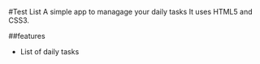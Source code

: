 #Test List
A simple app to managage your daily tasks
It uses HTML5 and CSS3.

##features
* List of daily tasks
